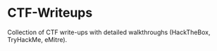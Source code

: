 # CTF-Writeups
Collection of CTF write-ups with detailed walkthroughs (HackTheBox, TryHackMe, eMitre).
